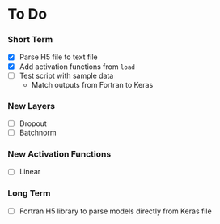 # To Do


### Short Term
- [X] Parse H5 file to text file
- [X] Add activation functions from `load`
- [ ] Test script with sample data
  * Match outputs from Fortran to Keras

### New Layers
- [ ] Dropout
- [ ] Batchnorm

### New Activation Functions
- [ ] Linear

### Long Term
- [ ] Fortran H5 library to parse models directly from Keras file
